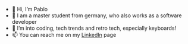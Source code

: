 - 👋 Hi, I’m Pablo
- 👀 I am a master student from germany, who also works as a software developer
- 🌱 I’m into coding, tech trends and retro tech, especially keyboards!
- 📫 You can reach me on my [LinkedIn](https://www.linkedin.com/in/pablo-stockhausen-7656011ab/) page

<!---
Stockhausen-Pablo/Stockhausen-Pablo is a ✨ special ✨ repository because its `README.md` (this file) appears on your GitHub profile.
You can click the Preview link to take a look at your changes.
--->
